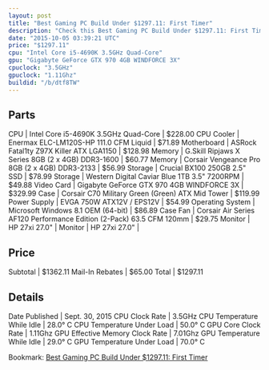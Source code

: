 ```yaml
---
layout: post
title: "Best Gaming PC Build Under $1297.11: First Timer"
description: "Check this Best Gaming PC Build Under $1297.11: First Timer. CPU: Intel Core i5-4690K 3.5GHz Quad-Core, CPU Cooler: Enermax ELC-LM120S-HP 111.0 CFM Liquid, Motherboard: AS"
date: "2015-10-05 03:39:21 UTC"
price: "$1297.11"
cpu: "Intel Core i5-4690K 3.5GHz Quad-Core"
gpu: "Gigabyte GeForce GTX 970 4GB WINDFORCE 3X"
cpuclock: "3.5GHz"
gpuclock: "1.11Ghz"
buildid: "/b/dtf8TW"
---
```


## Parts

CPU | Intel Core i5-4690K 3.5GHz Quad-Core | $228.00
CPU Cooler | Enermax ELC-LM120S-HP 111.0 CFM Liquid | $71.89
Motherboard | ASRock Fatal1ty Z97X Killer ATX LGA1150 | $128.98
Memory | G.Skill Ripjaws X Series 8GB (2 x 4GB) DDR3-1600 | $60.77
Memory | Corsair Vengeance Pro 8GB (2 x 4GB) DDR3-2133 | $56.99
Storage | Crucial BX100 250GB 2.5" SSD | $78.99
Storage | Western Digital Caviar Blue 1TB 3.5" 7200RPM | $49.88
Video Card | Gigabyte GeForce GTX 970 4GB WINDFORCE 3X | $329.99
Case | Corsair C70 Military Green (Green) ATX Mid Tower | $119.99
Power Supply | EVGA 750W ATX12V / EPS12V | $54.99
Operating System | Microsoft Windows 8.1 OEM (64-bit) | $86.89
Case Fan | Corsair Air Series AF120 Performance Edition (2-Pack) 63.5 CFM 120mm | $29.75
Monitor | HP 27xi 27.0" | 
Monitor | HP 27xi 27.0" | 

## Price

Subtotal | $1362.11
Mail-In Rebates | $65.00
Total | $1297.11

## Details

Date Published | Sept. 30, 2015
CPU Clock Rate | 3.5GHz
CPU Temperature While Idle | 28.0° C
CPU Temperature Under Load | 50.0° C
GPU Core Clock Rate | 1.11Ghz
GPU Effective Memory Clock Rate | 7.01Ghz
GPU Temperature While Idle | 29.0° C
GPU Temperature Under Load | 70.0° C

Bookmark: [Best Gaming PC Build Under $1297.11: First Timer](http://pcbuilders.github.io/2015/10/05/best-gaming-pc-build-under-1297-dollars-dot-11-first-timer/)
